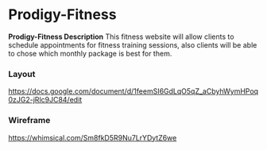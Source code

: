 # Prodigy-Fitness

**Prodigy-Fitness Description** This fitness website will allow clients to schedule appointments for fitness training sessions, also clients will be able to chose which monthly package is best for them.

### Layout
https://docs.google.com/document/d/1feemSI6GdLqO5qZ_aCbyhWymHPoq0zJG2-jRlc9JC84/edit

### Wireframe
https://whimsical.com/Sm8fkD5R9Nu7LrYDytZ6we
